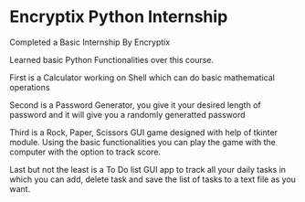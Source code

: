 # Encryptix Python Internship
 
Completed a Basic Internship By Encryptix 

Learned basic Python Functionalities over this course.

First is a Calculator working on Shell which can do basic mathematical operations

Second is a Password Generator, you give it your desired length of password and it will give you a randomly generatted password

Third is a Rock, Paper, Scissors GUI game designed with help of tkinter module. Using the basic functionalities you can play the game with the computer with the option to track score.

Last but not the least is a To Do list GUI app to track all your daily tasks in which you can add, delete task and save the list of tasks to a text file as you want.